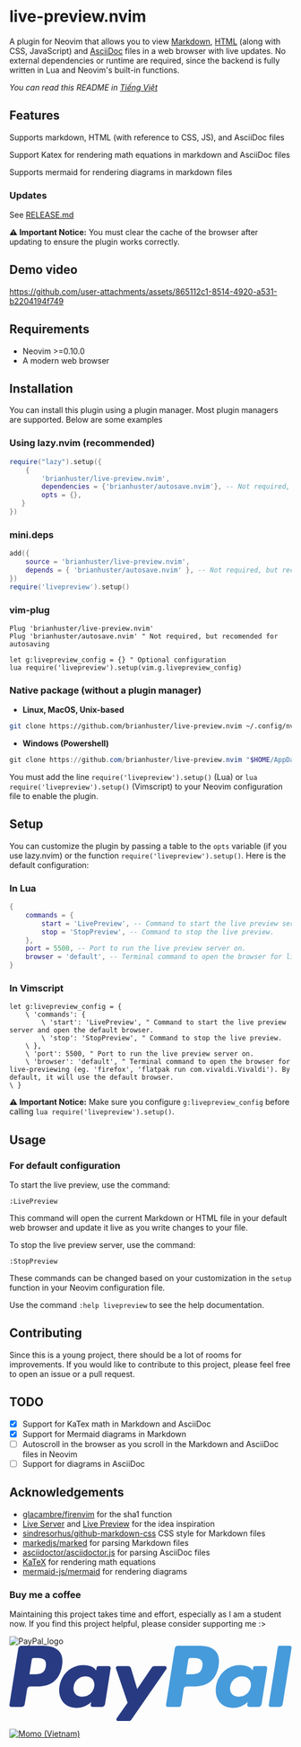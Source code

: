 # live-preview.nvim
A plugin for Neovim that allows you to view [Markdown](https://en.wikipedia.org/wiki/Markdown), [HTML](https://en.wikipedia.org/wiki/HTML) (along with CSS, JavaScript) and [AsciiDoc](https://asciidoc.org/) files in a web browser with live updates. No external dependencies or runtime are required, since the backend is fully written in Lua and Neovim's built-in functions.

_You can read this README in [Tiếng Việt](README.vi.md)_

## Features
Supports markdown, HTML (with reference to CSS, JS), and AsciiDoc files

Support Katex for rendering math equations in markdown and AsciiDoc files

Supports mermaid for rendering diagrams in markdown files

### Updates

See [RELEASE.md](RELEASE.md) 

**⚠️ Important Notice:** You must clear the cache of the browser after updating to ensure the plugin works correctly.

## Demo video

https://github.com/user-attachments/assets/865112c1-8514-4920-a531-b2204194f749

## Requirements

- Neovim >=0.10.0
- A modern web browser

## Installation

You can install this plugin using a plugin manager. Most plugin managers are supported. Below are some examples

### Using lazy.nvim (recommended)

```lua
require("lazy").setup({
    {
        'brianhuster/live-preview.nvim',
        dependencies = {'brianhuster/autosave.nvim'}, -- Not required, but recomended for autosaving
        opts = {},
   }
})
```

### mini.deps
```lua
add({
    source = 'brianhuster/live-preview.nvim',
    depends = { 'brianhuster/autosave.nvim' }, -- Not required, but recomended for autosaving
})
require('livepreview').setup()
```

### vim-plug
```vim
Plug 'brianhuster/live-preview.nvim'
Plug 'brianhuster/autosave.nvim' " Not required, but recomended for autosaving

let g:livepreview_config = {} " Optional configuration
lua require('livepreview').setup(vim.g.livepreview_config)
```

### Native package (without a plugin manager)

- **Linux, MacOS, Unix-based**

```sh
git clone https://github.com/brianhuster/live-preview.nvim ~/.config/nvim/pack/brianhuster/start/live-preview.nvim
```

- **Windows (Powershell)**

```powershell
git clone https://github.com/brianhuster/live-preview.nvim "$HOME/AppData/Local/nvim/pack/brianhuster/start/live-preview.nvim"
```

You must add the line `require('livepreview').setup()` (Lua) or `lua require('livepreview').setup()` (Vimscript) to your Neovim configuration file to enable the plugin.

## Setup

You can customize the plugin by passing a table to the `opts` variable (if you use lazy.nvim) or the function `require('livepreview').setup()`. Here is the default configuration:

### In Lua

```lua
{
    commands = {
        start = 'LivePreview', -- Command to start the live preview server and open the default browser.
        stop = 'StopPreview', -- Command to stop the live preview. 
    },
    port = 5500, -- Port to run the live preview server on.
    browser = 'default', -- Terminal command to open the browser for live-previewing (eg. 'firefox', 'flatpak run com.vivaldi.Vivaldi'). By default, it will use the default browser.
}
```

### In Vimscript

```vim
let g:livepreview_config = {
    \ 'commands': {
        \ 'start': 'LivePreview', " Command to start the live preview server and open the default browser.
        \ 'stop': 'StopPreview', " Command to stop the live preview. 
    \ },
    \ 'port': 5500, " Port to run the live preview server on.
    \ 'browser': 'default', " Terminal command to open the browser for live-previewing (eg. 'firefox', 'flatpak run com.vivaldi.Vivaldi'). By default, it will use the default browser.
\ }
```

**⚠️ Important Notice:** Make sure you configure `g:livepreview_config` before calling `lua require('livepreview').setup()`.

## Usage

### For default configuration 

To start the live preview, use the command:

`:LivePreview`

This command will open the current Markdown or HTML file in your default web browser and update it live as you write changes to your file.

To stop the live preview server, use the command:

`:StopPreview`

These commands can be changed based on your customization in the `setup` function in your Neovim configuration file. 

Use the command `:help livepreview` to see the help documentation.

## Contributing

Since this is a young project, there should be a lot of rooms for improvements. If you would like to contribute to this project, please feel free to open an issue or a pull request.

## TODO
- [x] Support for KaTex math in Markdown and AsciiDoc
- [x] Support for Mermaid diagrams in Markdown
- [ ] Autoscroll in the browser as you scroll in the Markdown and AsciiDoc files in Neovim
- [ ] Support for diagrams in AsciiDoc

## Acknowledgements
* [glacambre/firenvim](https://github.com/glacambre/firenvim) for the sha1 function
* [Live Server](https://marketplace.visualstudio.com/items?itemName=ritwickdey.LiveServer) and [Live Preview](https://marketplace.visualstudio.com/items?itemName=ms-vscode.live-server) for the idea inspiration
* [sindresorhus/github-markdown-css](https://github.com/sindresorhus/github-markdown-css) CSS style for Markdown files
* [markedjs/marked](https://github.com/markedjs/marked) for parsing Markdown files
* [asciidoctor/asciidoctor.js](https://github.com/asciidoctor/asciidoctor.js) for parsing AsciiDoc files
* [KaTeX](https://github.com/KaTeX/KaTeX) for rendering math equations
* [mermaid-js/mermaid](https://github.com/mermaid-js/mermaid) for rendering diagrams

### Buy me a coffee
Maintaining this project takes time and effort, especially as I am a student now. If you find this project helpful, please consider supporting me :>

![PayPal_logo](https://github.com/user-attachments/assets/297c7ee5-5745-44ca-9f20-6dd03a14180a)<?xml version="1.0" encoding="UTF-8" standalone="no"?>
<svg
   xmlns:dc="http://purl.org/dc/elements/1.1/"
   xmlns:cc="http://creativecommons.org/ns#"
   xmlns:rdf="http://www.w3.org/1999/02/22-rdf-syntax-ns#"
   xmlns:svg="http://www.w3.org/2000/svg"
   xmlns="http://www.w3.org/2000/svg"
   viewBox="0 0 526.77502 140.375"
   height="140.375"
   width="526.77502"
   xml:space="preserve"
   version="1.1"
   id="svg2"><metadata
     id="metadata8"><rdf:RDF><cc:Work
         rdf:about=""><dc:format>image/svg+xml</dc:format><dc:type
           rdf:resource="http://purl.org/dc/dcmitype/StillImage" /></cc:Work></rdf:RDF></metadata><defs
     id="defs6" /><g
     transform="matrix(1.25,0,0,-1.25,0,140.375)"
     id="g10"><g
       transform="scale(0.1,0.1)"
       id="g12"><path
         id="path14"
         style="fill:#283b82;fill-opacity:1;fill-rule:nonzero;stroke:none"
         d="m 505.703,1122.93 -327.781,0 c -22.434,0 -41.508,-16.3 -45.008,-38.45 L 0.34375,243.961 C -2.29297,227.383 10.5547,212.426 27.375,212.426 l 156.488,0 c 22.43,0 41.504,16.293 45.004,38.484 l 35.754,226.699 c 3.453,22.196 22.574,38.493 44.957,38.493 l 103.766,0 c 215.918,0 340.531,104.484 373.078,311.535 14.664,90.586 0.621,161.758 -41.797,211.603 -46.586,54.74 -129.215,83.69 -238.922,83.69 z M 543.52,815.941 C 525.594,698.324 435.727,698.324 348.832,698.324 l -49.461,0 34.699,219.656 c 2.063,13.278 13.563,23.055 26.985,23.055 l 22.668,0 c 59.191,0 115.031,0 143.882,-33.738 17.208,-20.133 22.481,-50.039 15.915,-91.356" /><path
         id="path16"
         style="fill:#283b82;fill-opacity:1;fill-rule:nonzero;stroke:none"
         d="m 1485.5,819.727 -156.96,0 c -13.37,0 -24.92,-9.778 -26.99,-23.055 l -6.94,-43.902 -10.98,15.914 c -33.98,49.32 -109.76,65.804 -185.39,65.804 -173.451,0 -321.599,-131.371 -350.451,-315.656 -15,-91.926 6.328,-179.828 58.473,-241.125 47.832,-56.363 116.273,-79.848 197.708,-79.848 139.76,0 217.26,89.86 217.26,89.86 l -7,-43.614 c -2.64,-16.679 10.21,-31.632 26.94,-31.632 l 141.38,0 c 22.48,0 41.46,16.297 45.01,38.484 l 84.83,537.234 c 2.69,16.536 -10.11,31.536 -26.89,31.536 z M 1266.71,514.23 c -15.14,-89.671 -86.32,-149.875 -177.09,-149.875 -45.58,0 -82.01,14.622 -105.401,42.325 -23.196,27.511 -32.016,66.668 -24.633,110.285 14.137,88.906 86.514,151.066 175.894,151.066 44.58,0 80.81,-14.808 104.68,-42.746 23.92,-28.23 33.4,-67.629 26.55,-111.055" /><path
         id="path18"
         style="fill:#283b82;fill-opacity:1;fill-rule:nonzero;stroke:none"
         d="m 2321.47,819.727 -157.73,0 c -15.05,0 -29.19,-7.477 -37.72,-19.989 L 1908.47,479.289 1816.26,787.23 c -5.8,19.27 -23.58,32.497 -43.71,32.497 l -155,0 c -18.84,0 -31.92,-18.403 -25.93,-36.137 L 1765.36,273.727 1602.02,43.1406 C 1589.17,24.9805 1602.11,0 1624.31,0 l 157.54,0 c 14.95,0 28.95,7.28906 37.43,19.5586 L 2343.9,776.828 c 12.56,18.121 -0.33,42.899 -22.43,42.899" /><path
         id="path20"
         style="fill:#469bdb;fill-opacity:1;fill-rule:nonzero;stroke:none"
         d="m 2843.7,1122.93 -327.83,0 c -22.38,0 -41.46,-16.3 -44.96,-38.45 L 2338.34,243.961 c -2.63,-16.578 10.21,-31.535 26.94,-31.535 l 168.23,0 c 15.62,0 29,11.402 31.44,26.933 l 37.62,238.25 c 3.45,22.196 22.58,38.493 44.96,38.493 l 103.72,0 c 215.96,0 340.53,104.484 373.12,311.535 14.72,90.586 0.58,161.758 -41.84,211.603 -46.54,54.74 -129.12,83.69 -238.83,83.69 z m 37.82,-306.989 C 2863.64,698.324 2773.78,698.324 2686.83,698.324 l -49.41,0 34.75,219.656 c 2.06,13.278 13.46,23.055 26.93,23.055 l 22.67,0 c 59.15,0 115.03,0 143.88,-33.738 17.21,-20.133 22.43,-50.039 15.87,-91.356" /><path
         id="path22"
         style="fill:#469bdb;fill-opacity:1;fill-rule:nonzero;stroke:none"
         d="m 3823.46,819.727 -156.87,0 c -13.47,0 -24.93,-9.778 -26.94,-23.055 l -6.95,-43.902 -11.02,15.914 c -33.98,49.32 -109.71,65.804 -185.34,65.804 -173.46,0 -321.55,-131.371 -350.41,-315.656 -14.95,-91.926 6.28,-179.828 58.43,-241.125 47.93,-56.363 116.27,-79.848 197.7,-79.848 139.76,0 217.26,89.86 217.26,89.86 l -7,-43.614 c -2.63,-16.679 10.21,-31.632 27.04,-31.632 l 141.34,0 c 22.38,0 41.46,16.297 44.96,38.484 l 84.88,537.234 c 2.58,16.536 -10.26,31.536 -27.08,31.536 z M 3604.66,514.23 c -15.05,-89.671 -86.32,-149.875 -177.09,-149.875 -45.49,0 -82.01,14.622 -105.4,42.325 -23.19,27.511 -31.92,66.668 -24.63,110.285 14.23,88.906 86.51,151.066 175.9,151.066 44.57,0 80.8,-14.808 104.67,-42.746 24.01,-28.23 33.5,-67.629 26.55,-111.055" /><path
         id="path24"
         style="fill:#469bdb;fill-opacity:1;fill-rule:nonzero;stroke:none"
         d="M 4008.51,1099.87 3873.97,243.961 c -2.63,-16.578 10.21,-31.535 26.94,-31.535 l 135.25,0 c 22.48,0 41.56,16.293 45.01,38.484 l 132.66,840.47 c 2.64,16.59 -10.2,31.59 -26.93,31.59 l -151.46,0 c -13.37,-0.04 -24.87,-9.83 -26.93,-23.1" /></g></g></svg>

[![Momo (Vietnam)](https://github.com/user-attachments/assets/3907d317-b62f-43f5-a231-3ec7eb4eaa1b)](https://me.momo.vn/brianphambinhan)

